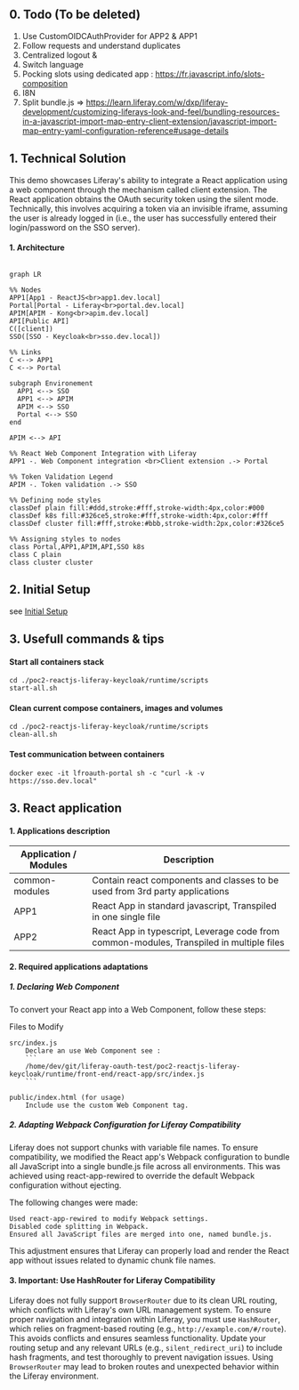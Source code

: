 ## 0. Todo (To be deleted)
1. Use CustomOIDCAuthProvider for APP2 & APP1
2. Follow requests and understand duplicates
3. Centralized logout & 
4. Switch language
5. Pocking slots using dedicated app : https://fr.javascript.info/slots-composition
6. I8N
7. Split bundle.js => https://learn.liferay.com/w/dxp/liferay-development/customizing-liferays-look-and-feel/bundling-resources-in-a-javascript-import-map-entry-client-extension/javascript-import-map-entry-yaml-configuration-reference#usage-details


## 1. Technical Solution

This demo showcases Liferay's ability to integrate a React application using a web component through the mechanism called client extension. The React application obtains the OAuth security token using the silent mode. Technically, this involves acquiring a token via an invisible iframe, assuming the user is already logged in (i.e., the user has successfully entered their login/password on the SSO server).

#### 1. Architecture

```mermaid

graph LR

%% Nodes
APP1[App1 - ReactJS<br>app1.dev.local]
Portal[Portal - Liferay<br>portal.dev.local]
APIM[APIM - Kong<br>apim.dev.local]
API[Public API]
C([client])
SSO([SSO - Keycloak<br>sso.dev.local])

%% Links	
C <--> APP1
C <--> Portal

subgraph Environement
  APP1 <--> SSO
  APP1 <--> APIM
  APIM <--> SSO
  Portal <--> SSO
end

APIM <--> API

%% React Web Component Integration with Liferay
APP1 -. Web Component integration <br>Client extension .-> Portal

%% Token Validation Legend
APIM -. Token validation .-> SSO

%% Defining node styles
classDef plain fill:#ddd,stroke:#fff,stroke-width:4px,color:#000
classDef k8s fill:#326ce5,stroke:#fff,stroke-width:4px,color:#fff
classDef cluster fill:#fff,stroke:#bbb,stroke-width:2px,color:#326ce5

%% Assigning styles to nodes
class Portal,APP1,APIM,API,SSO k8s
class C plain
class cluster cluster
```

## 2. Initial Setup 

see [Initial Setup](../README.markdown#2-initial-setup)

## 3. Usefull commands & tips

#### Start all containers stack
```
cd ./poc2-reactjs-liferay-keycloak/runtime/scripts
start-all.sh

```

#### Clean current compose containers, images and volumes
```
cd ./poc2-reactjs-liferay-keycloak/runtime/scripts
clean-all.sh

```

#### Test communication between containers
```
docker exec -it lfroauth-portal sh -c "curl -k -v https://sso.dev.local"
```

## 3. React application 

#### 1. Applications description

| Application / Modules   | Description                                                                                                    |
| --------                | -------  
| common-modules          | Contain react components and classes to be used from 3rd party applications |
| APP1                    | React App in standard javascript, Transpiled in one single file |
| APP2                    | React App in typescript, Leverage code from common-modules, Transpiled in multiple files |

#### 2. Required applications adaptations

##### 1. Declaring Web Component

To convert your React app into a Web Component, follow these steps:

Files to Modify

    src/index.js
        Declare an use Web Component see :
        ```
        /home/dev/git/liferay-oauth-test/poc2-reactjs-liferay-keycloak/runtime/front-end/react-app/src/index.js
        ```

    public/index.html (for usage)
        Include use the custom Web Component tag.

##### 2. Adapting Webpack Configuration for Liferay Compatibility

Liferay does not support chunks with variable file names. To ensure compatibility, we modified the React app's Webpack configuration to bundle all JavaScript into a single bundle.js file across all environments. This was achieved using react-app-rewired to override the default Webpack configuration without ejecting.

The following changes were made:

    Used react-app-rewired to modify Webpack settings.
    Disabled code splitting in Webpack.
    Ensured all JavaScript files are merged into one, named bundle.js.

This adjustment ensures that Liferay can properly load and render the React app without issues related to dynamic chunk file names.

#### 3. Important: Use HashRouter for Liferay Compatibility

Liferay does not fully support `BrowserRouter` due to its clean URL routing, which conflicts with Liferay's own URL management system. To ensure proper navigation and integration within Liferay, you must use `HashRouter`, which relies on fragment-based routing (e.g., `http://example.com/#/route`). This avoids conflicts and ensures seamless functionality. Update your routing setup and any relevant URLs (e.g., `silent_redirect_uri`) to include hash fragments, and test thoroughly to prevent navigation issues. Using `BrowserRouter` may lead to broken routes and unexpected behavior within the Liferay environment.









